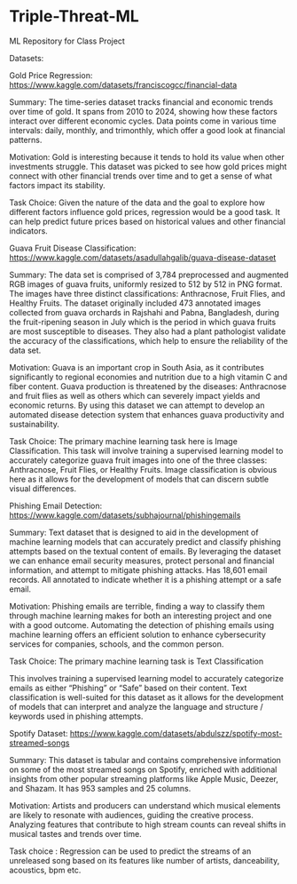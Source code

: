 # Triple-Threat-ML
ML Repository for Class Project

Datasets:

Gold Price Regression:
 https://www.kaggle.com/datasets/franciscogcc/financial-data

Summary: The time-series dataset tracks financial and economic trends over time of gold. It spans from 2010 to 2024, showing how these factors interact over different economic cycles. Data points come in various time intervals: daily, monthly, and trimonthly, which offer a good look at financial patterns.

Motivation: Gold is interesting because it tends to hold its value when other investments struggle. This dataset was picked to see how gold prices might connect with other financial trends over time and to get a sense of what factors impact its stability.

Task Choice: Given the nature of the data and the goal to explore how different factors influence gold prices, regression would be a good task. It can help predict future prices based on historical values and other financial indicators.

Guava Fruit Disease Classification: https://www.kaggle.com/datasets/asadullahgalib/guava-disease-dataset

Summary: The data set is comprised of 3,784 preprocessed and augmented RGB images of guava fruits, uniformly resized to 512 by 512 in PNG format. The images have three distinct classifications: Anthracnose, Fruit Flies, and Healthy Fruits. The dataset originally included 473 annotated images collected from guava orchards in Rajshahi and Pabna, Bangladesh, during the fruit-ripening season in July which is the period in which guava fruits are most susceptible to diseases. They also had a plant pathologist validate the accuracy of the classifications, which help to ensure the reliability of the data set. 

Motivation: Guava is an important crop in South Asia, as it contributes significantly to regional economies and nutrition due to a high vitamin C and fiber content. Guava production is threatened by the diseases: Anthracnose and fruit flies as well as others which can severely impact yields and economic returns. By using this dataset we can attempt to develop an automated disease detection system that enhances guava productivity and sustainability. 

Task Choice: The primary machine learning task here is Image Classification. This task will involve training a supervised learning model to accurately categorize guava fruit images into one of the three classes: Anthracnose, Fruit Flies, or Healthy Fruits. Image classification is obvious here as it allows for the development of models that can discern subtle visual differences.

Phishing Email Detection: 
https://www.kaggle.com/datasets/subhajournal/phishingemails


Summary: Text dataset that is designed to aid in the development of machine learning models that can accurately predict and classify phishing attempts based on the textual content of emails. By leveraging the dataset we can enhance email security measures, protect personal and financial information, and attempt to mitigate phishing attacks. Has 18,601 email records. All annotated to indicate whether it is a phishing attempt or a safe email. 

Motivation: Phishing emails are terrible, finding a way to classify them through machine learning makes for both an interesting project and one with a good outcome. Automating the detection of phishing emails using machine learning offers an efficient solution to enhance cybersecurity services for companies, schools, and the common person. 

Task Choice: The primary machine learning task is Text Classification

This involves training a supervised learning model to accurately categorize emails as either “Phishing” or “Safe” based on their content. Text classification is well-suited for this dataset as it allows for the development of models that can interpret and analyze the language and structure / keywords used in phishing attempts. 



Spotify Dataset:
https://www.kaggle.com/datasets/abdulszz/spotify-most-streamed-songs

Summary: This dataset is tabular and contains comprehensive information on some of the most streamed songs on Spotify, enriched with additional insights from other popular streaming platforms like Apple Music, Deezer, and Shazam. It has 953 samples and 25 columns.

Motivation: Artists and producers can understand which musical elements are likely to resonate with audiences, guiding the creative process. Analyzing features that contribute to high stream counts can reveal shifts in musical tastes and trends over time.

Task choice : Regression can be used to predict the streams of an unreleased song based on its features like number of artists, danceability, acoustics, bpm etc.


